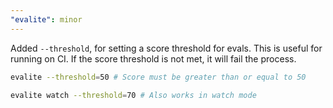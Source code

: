 ```yaml
---
"evalite": minor
---
```


Added `--threshold`, for setting a score threshold for evals. This is useful for running on CI. If the score threshold is not met, it will fail the process.

```bash
evalite --threshold=50 # Score must be greater than or equal to 50

evalite watch --threshold=70 # Also works in watch mode
```
